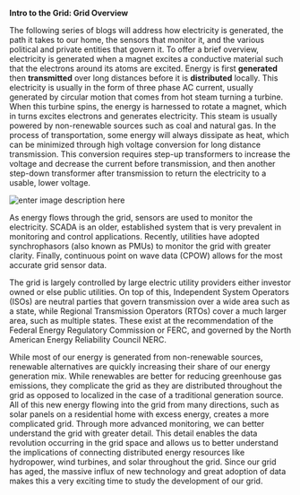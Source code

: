 ﻿**Intro to the Grid: Grid Overview**

The following series of blogs will address how electricity is generated, the path it takes to our home, the sensors that monitor it, and the various political and private entities that govern it. To offer a brief overview, electricity is generated when a magnet excites a conductive material such that the electrons around its atoms are excited. Energy is first **generated** then **transmitted** over long distances before it is **distributed** locally. This electricity is usually in the form of three phase AC current, usually generated by circular motion that comes from hot steam turning a turbine. When this turbine spins, the energy is harnessed to rotate a magnet, which in turns excites electrons and generates electricity. This steam is usually powered by non-renewable sources such as coal and natural gas. In the process of transportation, some energy will always dissipate as heat, which can be minimized through high voltage conversion for long distance transmission. This conversion requires step-up transformers to increase the voltage and decrease the current before transmission, and then another step-down transformer after transmission to return the electricity to a usable, lower voltage. 


![enter image description here](https://www.incontext.indiana.edu/2010/july-aug/images/power_fig1.gif)


As energy flows through the grid, sensors are used to monitor the electricity. SCADA is an older, established system that is very prevalent in monitoring and control applications. Recently, utilities have adopted synchrophasors (also known as PMUs) to monitor the grid with greater clarity. Finally, continuous point on wave data (CPOW) allows for the most accurate grid sensor data. 

The grid is largely controlled by large electric utility providers either investor owned or else public utilities. On top of this, Independent System Operators (ISOs) are neutral parties that govern transmission over a wide area such as a state, while Regional Transmission Operators (RTOs)  cover a much larger area, such as multiple states. These exist at the recommendation of the Federal Energy Regulatory Commission or FERC, and governed by the North American Energy Reliability Council NERC. 

While most of our energy is generated from non-renewable sources, renewable alternatives are quickly increasing their share of our energy generation mix. While renewables are better for reducing greenhouse gas emissions, they complicate the grid as they are distributed throughout the grid as opposed to localized in the case of a traditional generation source. All of this new energy flowing into the grid from many directions, such as solar panels on a residential home with excess energy, creates a more complicated grid. Through more advanced monitoring, we can better understand the grid with greater detail. This detail enables the data revolution occurring in the grid space and allows us to better understand the implications of connecting distributed energy resources like hydropower, wind turbines, and solar throughout the grid. Since our grid has aged, the massive influx of new technology and great adoption of data makes this a very exciting time to study the development of our  grid. 

